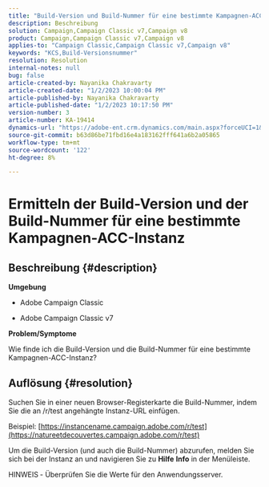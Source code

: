 ```yaml
---
title: "Build-Version und Build-Nummer für eine bestimmte Kampagnen-ACC-Instanz suchen"
description: Beschreibung
solution: Campaign,Campaign Classic v7,Campaign v8
product: Campaign,Campaign Classic v7,Campaign v8
applies-to: "Campaign Classic,Campaign Classic v7,Campaign v8"
keywords: "KCS,Build-Versionsnummer"
resolution: Resolution
internal-notes: null
bug: false
article-created-by: Nayanika Chakravarty
article-created-date: "1/2/2023 10:00:04 PM"
article-published-by: Nayanika Chakravarty
article-published-date: "1/2/2023 10:17:50 PM"
version-number: 3
article-number: KA-19414
dynamics-url: "https://adobe-ent.crm.dynamics.com/main.aspx?forceUCI=1&pagetype=entityrecord&etn=knowledgearticle&id=ea0086ce-e88a-ed11-81ac-6045bd006c82"
source-git-commit: b63d86be71fbd16e4a183162fff641a6b2a05865
workflow-type: tm+mt
source-wordcount: '122'
ht-degree: 8%

---
```


# Ermitteln der Build-Version und der Build-Nummer für eine bestimmte Kampagnen-ACC-Instanz

## Beschreibung {#description}


<b>Umgebung</b>

- Adobe Campaign Classic

- Adobe Campaign Classic v7

<b>Problem/Symptome</b>

Wie finde ich die Build-Version und die Build-Nummer für eine bestimmte Kampagnen-ACC-Instanz?


## Auflösung {#resolution}


Suchen Sie in einer neuen Browser-Registerkarte die Build-Nummer, indem Sie die an /r/test angehängte Instanz-URL einfügen.

Beispiel: [https://instancename.campaign.adobe.com/r/test](https://natureetdecouvertes.campaign.adobe.com/r/test)

Um die Build-Version (und auch die Build-Nummer) abzurufen, melden Sie sich bei der Instanz an und navigieren Sie zu <b>Hilfe</b> <b>Info</b> in der Menüleiste.

HINWEIS<b> </b>- Überprüfen Sie die Werte für den Anwendungsserver.
